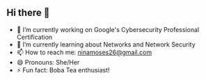 ## Hi there 👋
- 🔭 I’m currently working on Google's Cybersecurity Professional Certification
- 🌱 I’m currently learning about Networks and Network Security
- 📫 How to reach me: ninamoses26@gmail.com
- 😄 Pronouns: She/Her
- ⚡ Fun fact: Boba Tea enthusiast!
<!--
**ninamoses/NinaMoses** is a ✨ _special_ ✨ repository because its `README.md` (this file) appears on your GitHub profile.

- 🔭 I’m currently working on Google's Cybersecurity Professional Certification
- 🌱 I’m currently learning about Networks and Network Security
- 📫 How to reach me: ninamoses26@gmail.com
- 😄 Pronouns: She/Her
- ⚡ Fun fact: Boba Tea enthusiast!

